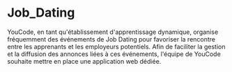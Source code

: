 # Job_Dating
YouCode, en tant qu'établissement d'apprentissage dynamique, organise fréquemment des événements de Job Dating pour favoriser la rencontre entre les apprenants et les employeurs potentiels. Afin de faciliter la gestion et la diffusion des annonces liées à ces événements, l'équipe de YouCode souhaite mettre en place une application web dédiée.
